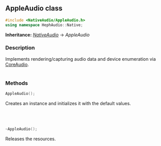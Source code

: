 ## AppleAudio class
```c++
#include <NativeAudio/AppleAudio.h>
using namespace HephAudio::Native;
```
**Inheritance:** *[NativeAudio](/docs/HephAudio/NativeAudio/NativeAudio.md)* -> *AppleAudio*

### Description
Implements rendering/capturing audio data and device enumeration via [CoreAudio](https://developer.apple.com/documentation/coreaudio).
<br><br>

### Methods
```c++
AppleAudio();
```
Creates an instance and initializes it with the default values.
<br><br><br><br>

```c++
~AppleAudio();
```
Releases the resources.
<br><br><br><br>
